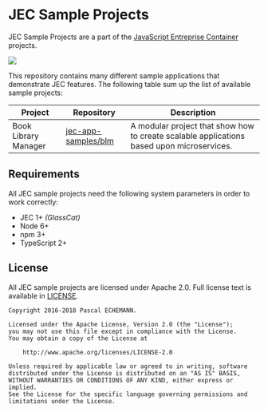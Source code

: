 # JEC Sample Projects

JEC Sample Projects are a part of the [JavaScript Entreprise Container][jec-url] projects.

[![][jec-logo]][jec-url]

This repository contains many different sample applications that demonstrate JEC features.
The following table sum up the list of available sample projects:

| Project | Repository | Description |
| ------- | ---------- | ----------- |
| Book Library Manager | [jec-app-samples/blm](https://github.com/pechemann/jec-app-samples/tree/master/blm) | A modular project that show how to create scalable applications based upon microservices. |


## Requirements

All JEC sample projects need the following system parameters in order to work correctly:

- JEC 1+ _(GlassCat)_
- Node 6+
- npm 3+
- TypeScript 2+

## License

All JEC sample projects are licensed under Apache 2.0. Full license text is available in [LICENSE](LICENSE).

```
Copyright 2016-2018 Pascal ECHEMANN.

Licensed under the Apache License, Version 2.0 (the "License");
you may not use this file except in compliance with the License.
You may obtain a copy of the License at

    http://www.apache.org/licenses/LICENSE-2.0

Unless required by applicable law or agreed to in writing, software
distributed under the License is distributed on an "AS IS" BASIS,
WITHOUT WARRANTIES OR CONDITIONS OF ANY KIND, either express or implied.
See the License for the specific language governing permissions and
limitations under the License.
```

[jec-url]: https://github.com/pechemann/JEC
[jec-logo]: https://raw.githubusercontent.com/pechemann/JEC/master/assets/jec-logos/jec-logo.png